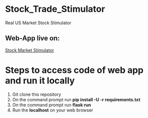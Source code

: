 # Stock_Trade_Stimulator
Real US Market Stock Stimulator

## Web-App live on:
  [Stock Market Stimulator](https://damp-anchorage-54681.herokuapp.com/)

# Steps to access code of web app and run it locally
1. Git clone this repository
2. On the command prompt run **pip install -U -r requirements.txt**
3. On the command prompt run **flask run**
4. Run the **localhost** on your web browser

